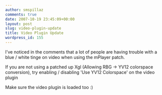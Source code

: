 ```yaml
---
author: smspillaz
comments: true
date: 2007-10-19 23:45:09+00:00
layout: post
slug: video-plugin-update
title: Video Plugin Update
wordpress_id: 155
---
```


I've noticed in the comments that a lot of people are having trouble with a blue / white tinge on video when using the mPlayer patch.

If you are not using a patched up Xgl (Allowing RBG -> YV12 colorspace conversion), try enabling / disabling 'Use YV12 Colorspace' on the video plugin

Make sure the video plugin is loaded too :)
